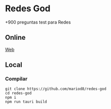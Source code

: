 # Redes God
+900 preguntas test para Redes

## Online
[Web](https://redesgod.netlify.app/)

## Local

### Compilar
```
git clone https://github.com/mariod8/redes-god
cd redes-god
npm i
npm run tauri build
```